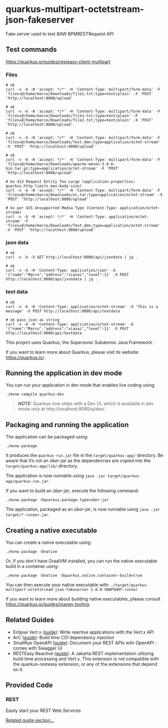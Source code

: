 # quarkus-multipart-octetstream-json-fakeserver

Fake server used to test BAW BPMRESTRequest API

## Test commands

https://quarkus.io/guides/resteasy-client-multipart

### Files

```
# ok
curl -v -k -H 'accept: */*' -H 'Content-Type: multipart/form-data' -F 'files=@/home/marco/Downloads/file1.txt;type=text/plain' -X 'POST' 'http://localhost:8080/upload'
```

```
# ok
curl -v -k -H 'accept: */*' -H 'Content-Type: multipart/form-data' -F 'files=@/home/marco/Downloads/file1.txt;type=text/plain' -F 'files=@/home/marco/Downloads/file2.txt;type=text/plain' -X 'POST' 'http://localhost:8080/upload'
```

```
# ok
curl -v -k -H 'accept: */*' -H 'Content-Type: multipart/form-data' -F 'files=@/home/marco/Downloads/Test.dmn;type=application/octet-stream' -X 'POST' 'http://localhost:8080/upload'
```

```
# ok
curl -v -k -H 'accept: */*' -H 'Content-Type: multipart/form-data' -F 'files=@/home/marco/Downloads/apache-maven-3.8.6-bin.tar.gz;type=application/octet-stream' -X 'POST' 'http://localhost:8080/upload'
```


```
# ko 413 Request Entity Too Large (application.properties: quarkus.http.limits.max-body-size)
curl -v -k -H 'accept: */*' -H 'Content-Type: multipart/form-data' -F 'files=@/home/marco/Downloads/oc.tar;type=application/octet-stream' -X 'POST' 'http://localhost:8080/upload'
```

```
# ko per 415 Unsupported Media Type (Content-Type: application/octet-stream)
curl -v -k -H 'accept: */*' -H 'Content-Type: application/octet-stream' -F 'files=@/home/marco/Downloads/Test.dmn;type=application/octet-stream' -X 'POST' 'http://localhost:8080/upload'
```


### json data

```
# ok
curl -v -k -X GET http://localhost:8080/api/jsondata | jq .
```

```
# ok
curl -v -k -H 'Content-Type: application/json' -d '{"name":"Marco","address":"viavai","level":1}' -X POST http://localhost:8080/api/jsondata | jq .
```

### text data

```
# ok
curl -v -k -H 'Content-Type: application/octet-stream' -d 'This is a message' -X POST http://localhost:8080/api/textdata
```

```
# ok pass json as string
curl -v -k -H 'Content-Type: application/octet-stream' -d '{"name":"Marco","address":"viavai","level":1}' -X POST http://localhost:8080/api/textdata
```




This project uses Quarkus, the Supersonic Subatomic Java Framework.

If you want to learn more about Quarkus, please visit its website: https://quarkus.io/ .

## Running the application in dev mode

You can run your application in dev mode that enables live coding using:
```shell script
./mvnw compile quarkus:dev
```

> **_NOTE:_**  Quarkus now ships with a Dev UI, which is available in dev mode only at http://localhost:8080/q/dev/.

## Packaging and running the application

The application can be packaged using:
```shell script
./mvnw package
```
It produces the `quarkus-run.jar` file in the `target/quarkus-app/` directory.
Be aware that it’s not an _über-jar_ as the dependencies are copied into the `target/quarkus-app/lib/` directory.

The application is now runnable using `java -jar target/quarkus-app/quarkus-run.jar`.

If you want to build an _über-jar_, execute the following command:
```shell script
./mvnw package -Dquarkus.package.type=uber-jar
```

The application, packaged as an _über-jar_, is now runnable using `java -jar target/*-runner.jar`.

## Creating a native executable

You can create a native executable using: 
```shell script
./mvnw package -Dnative
```

Or, if you don't have GraalVM installed, you can run the native executable build in a container using: 
```shell script
./mvnw package -Dnative -Dquarkus.native.container-build=true
```

You can then execute your native executable with: `./target/quarkus-multipart-octetstream-json-fakeserver-1.0.0-SNAPSHOT-runner`

If you want to learn more about building native executables, please consult https://quarkus.io/guides/maven-tooling.

## Related Guides

- Eclipse Vert.x ([guide](https://quarkus.io/guides/vertx)): Write reactive applications with the Vert.x API
- ArC ([guide](https://quarkus.io/guides/cdi-reference)): Build time CDI dependency injection
- SmallRye OpenAPI ([guide](https://quarkus.io/guides/openapi-swaggerui)): Document your REST APIs with OpenAPI - comes with Swagger UI
- RESTEasy Reactive ([guide](https://quarkus.io/guides/resteasy-reactive)): A Jakarta REST implementation utilizing build time processing and Vert.x. This extension is not compatible with the quarkus-resteasy extension, or any of the extensions that depend on it.

## Provided Code

### REST

Easily start your REST Web Services

[Related guide section...](https://quarkus.io/guides/getting-started-reactive#reactive-jax-rs-resources)
